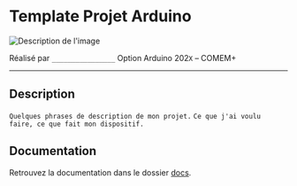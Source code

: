 # Template Projet Arduino

![Description de l'image](/docs/assets/photo-de-mon-projet.png)

Réalisé par `________________`
Option Arduino 202`X` – COMEM+

---

## Description

`Quelques phrases de description de mon projet.`
`Ce que j'ai voulu faire, ce que fait mon dispositif.`

## Documentation

Retrouvez la documentation dans le dossier [docs](docs/).

